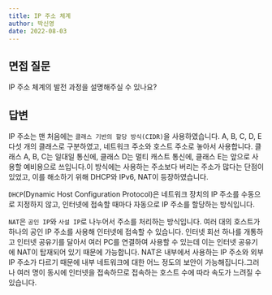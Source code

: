 ```yaml
---
title: IP 주소 체계
author: 박신영
date: 2022-08-03
---
```


## 면접 질문

IP 주소 체계의 발전 과정을 설명해주실 수 있나요?

## 답변

IP 주소는 맨 처음에는 `클래스 기반의 할당 방식(CIDR)`을 사용하였습니다. A, B, C, D, E 다섯 개의 클래스로 구분하였고, 네트워크 주소와 호스트 주소로 놓아서 사용합니다. 클래스 A, B, C는 일대일 통신에, 클래스 D는 멀티 캐스트 통신에, 클래스 E는 앞으로 사용할 예비용으로 쓰입니다.이 방식에는 사용하는 주소보다 버리는 주소가 많다는 단점이 있었고, 이를 해소하기 위해 DHCP와 IPv6, NAT이 등장하였습니다.

`DHCP`(Dynamic Host Configuration Protocol)은 네트워크 장치의 IP 주소를 수동으로 지정하지 않고, 인터넷에 접속할 때마다 자동으로 IP 주소를 할당하는 방식입니다.

`NAT`은 `공인 IP`와 `사설 IP`로 나누어서 주소를 처리하는 방식입니다. 여러 대의 호스트가 하나의 공인 IP 주소를 사용해 인터넷에 접속할 수 있습니다. 인터넷 회선 하나를 개통하고 인터넷 공유기를 달아서 여러 PC를 연결하여 사용할 수 있는데 이는 인터넷 공유기에 NAT이 탑재되어 있기 때문에 가능합니다. NAT은 내부에서 사용하는 IP 주소와 외부 IP 주소가 다르기 때문에 내부 네트워크에 대한 어느 정도의 보안이 가능해집니다.그러나 여러 명이 동시에 인터넷을 접속하므로 접속하는 호스트 수에 따라 속도가 느려질 수 있습니다.

